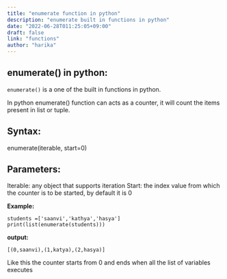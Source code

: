 ```yaml
---
title: "enumerate function in python"
description: "enumerate built in functions in python"
date: "2022-06-28T011:25:05+09:00"
draft: false
link: "functions"
author: "harika"
---
```


## enumerate() in python:
`enumerate()` is a one of the built in functions in python.

In python enumerate() function can acts as a counter, it will count the items present in list or tuple.

## Syntax: 

enumerate(iterable, start=0)

## Parameters:

Iterable: any object that supports iteration
Start: the index value from which the counter is to be started, by default it is 0

**Example:**
```
students =['saanvi','kathya','hasya']
print(list(enumerate(students)))
```
**output:**
```
[(0,saanvi),(1,katya),(2,hasya)]
```
Like this the counter starts from 0 and ends when all the list of variables executes

